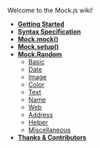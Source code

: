 Welcome to the Mock.js wiki!

* **[Getting Started](/nuysoft/Mock/wiki/Getting-Started)**
* **[Syntax Specification](/nuysoft/Mock/wiki/Syntax-Specification)**
* **[Mock.mock()](/nuysoft/Mock/wiki/Mock.mock())**
* **[Mock.setup()](/nuysoft/Mock/wiki/Mock.setup())**
* **[Mock.Random](/nuysoft/Mock/wiki/Mock.Random)**
    * [Basic](/nuysoft/Mock/wiki/Basic)
    * [Date](/nuysoft/Mock/wiki/Date)
    * [Image](/nuysoft/Mock/wiki/Image)
    * [Color](/nuysoft/Mock/wiki/Color)
    * [Text](/nuysoft/Mock/wiki/Text)
    * [Name](/nuysoft/Mock/wiki/Name)
    * [Web](/nuysoft/Mock/wiki/Web)
    * [Address](/nuysoft/Mock/wiki/Address)
    * [Helper](/nuysoft/Mock/wiki/Helper)
    * [Miscellaneous](/nuysoft/Mock/wiki/Miscellaneous)
* **[Thanks & Contributors](/nuysoft/Mock/wiki/Thanks-&-Contributors)**